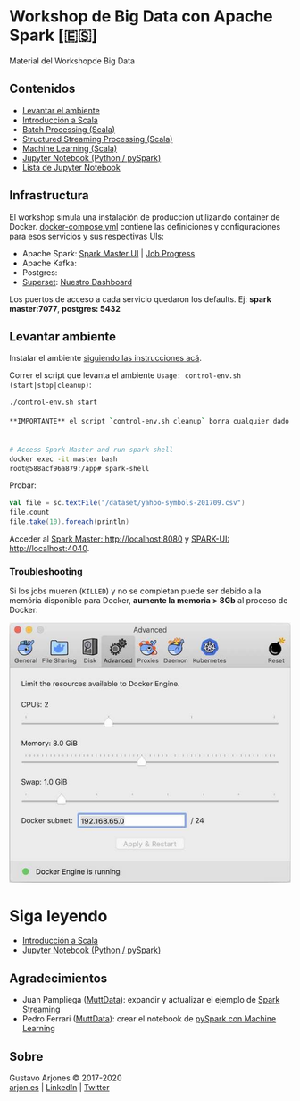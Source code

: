 # Workshop de Big Data con Apache Spark [🇪🇸]
Material del Workshopde Big Data

## Contenidos
* [Levantar el ambiente](#levantar-ambiente)
* [Introducción a Scala](scala/README.md)
* [Batch Processing (Scala)](README-batch.md)
* [Structured Streaming Processing (Scala)](README-streaming.md)
* [Machine Learning (Scala)](README-ml.md)
* [Jupyter Notebook (Python / pySpark)](README-pyspark.md)
* [Lista de Jupyter Notebook](jupyter/notebook/README.md)

## Infrastructura

El workshop simula una instalación de producción utilizando container de Docker.
[docker-compose.yml](docker-compose.yml) contiene las definiciones y configuraciones para esos servicios y sus respectivas UIs:

* Apache Spark: [Spark Master UI](http://localhost:8080) | [Job Progress](http://localhost:4040)
* Apache Kafka:
* Postgres:
* [Superset](http://superset.incubator.apache.org): [Nuestro Dashboard](http://localhost:8088/)

Los puertos de acceso a cada servicio quedaron los defaults. Ej: **spark master:7077**, **postgres: 5432**

## Levantar ambiente

Instalar el ambiente [siguiendo las instrucciones acá](INSTALL.md).

Correr el script que levanta el ambiente `Usage: control-env.sh (start|stop|cleanup)`:

```bash
./control-env.sh start

**IMPORTANTE** el script `control-env.sh cleanup` borra cualquier dado que haya sido procesado anteriormente.


# Access Spark-Master and run spark-shell
docker exec -it master bash
root@588acf96a879:/app# spark-shell
```
Probar:

```scala
val file = sc.textFile("/dataset/yahoo-symbols-201709.csv")
file.count
file.take(10).foreach(println)
```

Acceder al [Spark Master: http://localhost:8080](http://localhost:8080) y [SPARK-UI: http://localhost:4040](http://localhost:4040).

### Troubleshooting

Si los jobs mueren (`KILLED`) y no se completan puede ser debido a la memória disponible para Docker, **aumente la memoria > 8Gb** al proceso de Docker:

![](./images/docker-advanced-config.jpg)

# Siga leyendo
* [Introducción a Scala](scala/README.md)
* [Jupyter Notebook (Python / pySpark)](README-pyspark.md)

## Agradecimientos
* Juan Pampliega ([MuttData](https://www.muttdata.ai/)): expandir y actualizar el ejemplo de [Spark Streaming](README-streaming.md)
* Pedro Ferrari ([MuttData](https://www.muttdata.ai/)): crear el notebook de [pySpark con Machine Learning](./jupyter/notebook/titanic/)

## Sobre
Gustavo Arjones &copy; 2017-2020  
[arjon.es](https://arjon.es) | [LinkedIn](http://linkedin.com/in/arjones/) | [Twitter](https://twitter.com/arjones)

